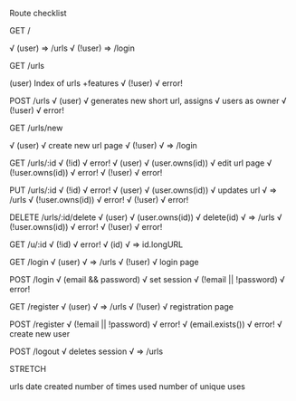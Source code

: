 Route checklist

GET /

√ (user)  => /urls
√ (!user) => /login 

GET /urls

  (user)
    Index of urls
      +features
√ (!user)
√   error!

POST /urls
√ (user)
√   generates new short url, assigns
√     users as owner
√ (!user)
√   error!

GET /urls/new

√ (user)
√   create new url page
√ (!user)
√   => /login

GET /urls/:id
√ (!id)
√   error!
√ (user)
√   (user.owns(id))
√     edit url page
√   (!user.owns(id))
√     error!
√ (!user)
√   error!

PUT /urls/:id
√ (!id)
√   error!
√ (user)
√   (user.owns(id))
√     updates url
√     => /urls
√   (!user.owns(id))
√     error!
√ (!user)
√   error!

DELETE /urls/:id/delete
√ (user)
√  (user.owns(id))
√     delete(id)
√     => /urls
√   (!user.owns(id))
√     error!
√ (!user)
√   error!

GET /u/:id
√ (!id)
√   error!
√ (id)
√   => id.longURL

GET /login
√ (user)
√   => /urls
√ (!user)
√   login page

POST /login
√ (email && password)
√   set session
√ (!email || !password)
√   error!

GET /register
√ (user)
√   => /urls
√ (!user)
√   registration page

POST /register
√ (!email || !password)
√   error!
√ (email.exists())
√   error!
√ create new user

POST /logout
√ deletes session
√ => /urls


STRETCH

urls
  date created
  number of times used
  number of unique uses